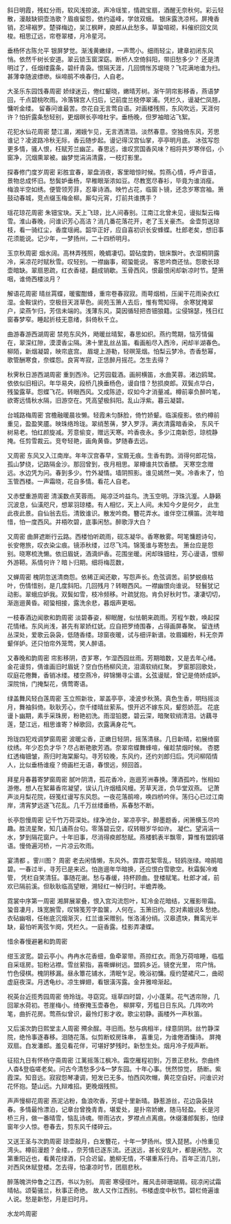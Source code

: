 <!-- { "loadSidebar": true } -->
斜日明霞，残虹分雨，软风浅掠波。声冷瑶笙，情疏宝扇，酒醒无奈秋何。彩云轻散，漫敲缺铜壶浩歌？眉痕留怨，依约遥峰，学敛双蛾。 银床露洗凉柯。屏掩香销，忍埽裀罗。楚驿梅边，吴江枫畔，庾郎从此愁多。草蛩喧砌，料催织回文凤梭。相思辽远，帘卷翠楼，月冷星河。

垂杨怀古陈允平
银屏梦觉。渐浅黄嫩绿，一声莺小。细雨轻尘，建章初闭东风悄。依然千树长安道。翠云锁玉窗深窈。断桥人空倚斜阳，带旧愁多少？ 还是清明过了，任烟缕露条，碧纤青袅。恨隔天涯，几回惆怅苏堤晓？飞花满地谁为扫。甚薄幸随波缥缈。纵啼鹃不唤春归，人自老。

大圣乐东园饯春周密
娇绿迷云，倦红颦晓，嫩晴芳树。渐午阴帘影移香，燕语梦回，千点碧桃吹雨。冷落锦宫人归后，记前度兰桡停翠浦。凭栏久，谩凝伫凤翘，慵听金缕。 留春问谁最苦。奈花自无言莺自语。对画楼残照，东风吹远，天涯何许？怕折露条愁轻别，更烟暝长亭啼杜宇。垂杨晚，但罗袖暗沾飞絮。

花犯水仙花周密
楚江湄，湘娥乍见，无言洒清泪。淡然春意。空独倚东风，芳思谁记？凌波路冷秋无际，香云随步起。谩记得汉宫仙掌，亭亭明月底。 冰弦写怨更多情，骚人恨，枉赋芳兰幽芷。春思远，谁叹赏国香风味？相将共岁寒伴侣，小窗净，沉烟熏翠被。幽梦觉涓涓清露，一枝灯影里。

探春修门度岁周密
彩胜宜春，翠盘消夜，客里暗惊时候。剪燕心情，呼卢音语，景物总成怀旧。愁鬓妒垂杨，早稚眼渐浓如豆。尽教宽尽春衫，毕竟为谁消瘦。 梅浪半空如绣。便管领芳菲，忍辜诗酒。映竹占花，临窗卜镜，还念岁寒宫袖。箫鼓动春城，竞点缀玉梅金柳。厮勾元宵，灯前共谁携手？

瑶花琼花周密
朱钿宝玦。天上飞琼，比人间春别。江南江北曾未见，谩拟梨云梅雪。淮山春晚，问谁识芳心高洁？消几番花落花开，老了玉关豪杰。 金壶剪送琼枝，看一骑红尘，香度瑶阙。韶华正好，应自喜初识长安蜂蝶。杜郎老矣，想旧事花须能说。记少年，一梦扬州，二十四桥明月。

玉京秋周密
烟水阔。高林弄残照，晚蜩凄切。碧砧度韵，银床飘叶。衣湿桐阴露冷，采凉花时赋秋雪。叹轻别。一襟幽事，砌蛩能说。 客思吟商还怯。怨歌长琼壶暗缺。翠扇恩疏，红衣香褪，翻成销歇。玉骨西风，恨最恨闲却新凉时节。楚箫咽，谁倚西楼淡月？

解语花周密
晴丝罥蝶，暖蜜酣蜂，重帘卷春寂寂。雨萼烟梢，压阑干花雨染衣红湿。金鞍误约，空极目天涯草色。阆苑玉箫人去后，惟有莺知得。 余寒犹掩翠户，梁燕乍归，芳信未端的。浅薄东风，莫因循轻把杏钿狼籍。尘侵锦瑟，残日红窗春梦窄。睡起折枝无意绪，斜倚秋千立。

曲游春游西湖周密
禁苑东风外，飏暖丝晴絮，春思如织。燕约莺期，恼芳情偏在，翠深红隙，漠漠香尘隔。沸十里乱丝丛笛。看画船尽入西泠，闲却半湖春色。 柳陌，新烟凝碧，映帘底宫。 眉堤上游勒，轻暝笼烟。怕梨云梦冷。杏香愁幂，歌管酬寒食，奈蝶怨。良宵岑寂，正恁醉月摇花。怎生去得？

秋霁秋日游西湖周密
重到西泠。记芳园载酒。画舸横笛，水曲芙蓉。渚边鸥鹭。依依似旧相识。年华易央，段桥几换垂杨色，谩自惜？愁损庾郎。双鬓点华白， 残蛩露草。怨蝶飞花。转眼西风。又成陈迹，叹如今才消量减。樽前辜负醉吟笔，欲寄远情秋水隔，旧游空在。凭高望极斜阳。乱山浮紫。暮云凝碧。

台城路梅周密
宫檐融暖晨妆懒。轻霞未匀酥脸，倚竹娇颦。临溪瘦影。依约樽前重见，盈盈笑靥。映珠络玲珑。翠绡葱蒨，梦入罗浮。满衣清露暗香染， 东风千树易老。怕红颜旋减。芳意偷变，赠远天寒。吟香夜永。多少江南新怨，琼梳静掩。任剪雪裁云。竞夸轻艳，画角黄昏。梦随春去远。

又周密
东风又入江南岸。年年汉宫春早，宝屑无痕。生香有韵。消得何郎花恼，孤山梦绕，记路隔金沙。那回曾到，夜月相思。翠樽谁共饮香醥。 天寒空念赠远。水边凭为问。春到多少。竹外凝情。墙阴照影。谁见嫣然一笑。冷香未了，怕玉管西楼。一声霜晓，花自多情。看花人自老。

又赤壁重游周密
清溪数点芙蓉雨。 飚凉泛吟益鸟。洗玉空明。浮珠沆瀣。人静籁沉波息，仙潢咫尺，想翠羽琼楼。有人相忆，天上人间。未知今夕是何夕， 此生此夜此景。自仙翁去后。清致谁识。散发吟商。簪花弄水。谁伴空江横笛。流年暗惜，怕一度西风。并梧吹碧，底事闲愁。醉歌浮大白？

又周密
曲屏遮断行云路。西楼怕听疏雨，砚冻凝华。香寒散雾。呵笔慵题诗句，长安倦旅，叹衣染尘痕。镜添秋缕，过尽飞鸿。锦笺谁与寄愁去。 箫台应是怨别。晓寒梳洗懒。依旧眉妩，酒滴炉香。花围坐暖。闲却珠钿柱，芳心谩语，恨柳外游鞯。系情何许？暗卜归期。细将梅蕊数，

又蝉周密
槐阴忽送清商怨。依稀正闻还歇，写怨声长。危弦调苦。前梦蜕痕枯叶，伤情惜别，是几度斜阳。几回残月？转眼西风。一襟幽恨向谁说。 轻鬟犹记动影。翠蛾应妒我。双鬓如雪，枝冷频移。叶疏犹抱。肯负好秋时节。凄凄切切，渐迤逦黄昏。砌蛩相接，露洗余悲，暮烟声更咽。

一枝春酒边闻歌和韵周密
淡碧春姿，柳眠醒，似怯朝来疏雨。芳程乍数，唤起探花情绪。东风尚浅，甚先有翠娇红妩。应自把罗绮围春，占得画屏春聚。 留连绣丛深处，爱歌云袅袅，低随香缕。琼窗夜暖，试与细评新谱。妆眉媚粉，料无奈弄颦佯妒。还只怕帘外笼莺，笑人醉语。

又春晚和韵周密
帘影移阴，杏芗寒，乍湿西园丝雨。芳期暗数，又是去年心绪。金花谩剪，倩谁画旧时眉妩？空白伤杨柳风流，泪滴软绡红聚。 罗窗那回歌处，叹庭花倦舞，香销冰缕。楼空燕冷，碎锦懒寻尘谱。幺弦谩赋，曾记是倚娇成妒。深院悄，门掩梨花，倩莺寄语。

绿盖舞风轻白莲周密
玉立照新妆，翠盖亭亭，凌波步秋漪。真色生香，明珰摇淡月，舞袖斜倚。耿耿芳心，奈千缕晴丝萦系。恨开迟不嫁东风，颦怨娇蕊。 花底谩卜幽期，素手采珠房，粉艳初洗。雨湿铅腮，碧云深，暗聚软绡清泪。访藕寻莲，楚江远，相思谁寄？棹歌回，衣露满身花气。

玲珑四犯戏调梦窗周密
波暖尘香，正嫩日轻阴，摇荡清昼。几日新晴，初展绮窗纹绣。年少忍负才华？尽占断艳歌芳酒。奈翠帘蝶舞蜂喧，催趁禁烟时候。 杏腮红透梅钿皱，燕归时海棠厮勾。寻芳较晚，东风约，还约刘郎归后。凭问柳陌情人，比似垂杨谁瘦？倚画栏无语，春恨远，频回首。

拜星月春暮寄梦窗周密
腻叶阴清，孤花香冷，迤逦芳洲春换。薄酒孤吟，怅相如游倦。想人在絮幕香帘凝望，误认几许烟樯风幔。芳草天涯，负华堂双燕。 记萧声淡月梨花院，砑笺红谩写东风怨。一夜花落鹃啼，唤四桥吟伴。荡归心已过江南岸，清宵梦远逐飞花乱。几千万丝缕垂杨，系春愁不断。

长亭怨慢周密
记千竹万荷深处。绿净池台，翠凉亭宇。醉墨题香，闲箫横玉尽吟趣。胜流星聚，知几诵燕台句。零落碧云空，叹转眼岁华如许。 凝伫。望涓涓一水，梦到隔花窗户。十年旧事，尽消得瘐郎愁赋。燕楼鹤表半飘零，算惟有盟鸥堪语。慢倚遍河桥，一片凉云吹雨。

宴清都
。霅川图？ 周密
老去闲情懒，东风外。霏霏花絮零乱，轻鸥涨绿。啼鹃暗碧。一春过半，寻芳已是来迟。怕迤逦年华暗换，还应恨白雪歌空。秋霜鬓冷难管， 凭栏自笑清狂。事随花谢。愁与春缓，持杯顾曲。登楼赋笔。杜郎才减，前欢已隔前溪。但耿耿临高望眼，溯轻红一棹归时。半蟾弄晚。

霓裳中序第一周密
湘屏展翠叠，恨入宫沟流怨叶，缸冷金花暗结，又雁影带霜。蛩音凄月，珠宽腕雪，叹锦笺芳字盈箧，人何在。玉箫旧约。忍对素娥说& 愁绝。衣砧幽咽，任帐底沉烟渐灭，红兰谁采赠别。怅洛浦分绡。汉皋遗玦，舞鸾光半缺，最怕听离弦乍阕，凭栏久。一庭香露。桂影弄凄蝶。

惜余春慢避暑和韵周密

绀玉波宽。碧云亭小。冉冉水花香细，鱼牵翠带。燕掠红衣。雨急万荷喧睡，临槛自采瑶房。铅粉沾襟。雪丝萦指，喜嘶蝉树远。盟鸥乡近。镜奁光里， 帘户悄。竹色侵棋。槐阴移漏。昼永簟花铺水，清眠乍足。晚浴初慵。瘦约楚裙尺二，曲砌虚庭夜深。月透龟纱。凉生蝉翅，看银潢泻露。金井雅啼渐起。

祝英台近揽秀园周密
倚玲珑。寻窈窕。瑶草四时碧，小小蓬莱。花气透帘隙，几回翠水荷初。苍崖梅小。绮寮掩玉壶春色， 柳屏窄，芳槛日日东风。几阵吹吟笔，曲折花房。莺燕似曾识，最怜灯影才收。歌尘初静。画楼外一声秋笛。

又后溪次韵日熙堂主人周密
殢余酲。寻旧雨。愁与病相半，绿意阴阴。丝竹静深院，绝怜事逐春移。泪随花落。似剪断蛟房珠串， 喜重见，为谁倦酒慵诗。 屏掩双扇。白发潘郎。羞见看花伴，可堪好梦残时。新愁生处。烟月冷子规声断。

征招九日有怀杨守斋周密
江蓠摇落江枫冷。霜空雁程初到，万景正悲秋。奈曲终人杳&登临嗟老矣。问古今清愁多少&一梦东园。十年心事。恍然惊觉， 肠断。紫霞深。知音远。寂寂怨琴凄调，短发已无多。怕西风吹帽，黄花空自好。问谁识对花怀抱。楚山远。九辩难招。更晚烟残照。

声声慢柳花周密
燕泥沾粉，鱼浪吹香，芳堤十里新晴。静惹游丝，花边袅袅扶春。多情最怜漂泊，记章台曾挽青青。堪爱处，是扑帘娇嫩，随马轻盈。 长是河桥三月，做一番晴雪，恼乱诗魂。带雨沾衣，罗襟点点离痕。休缀潘郎鬓影，怕绿窗年少人惊。卷春去，剪东风千缕碎云。

又送王圣与次韵周密
琼壶敲月，白发簪花，十年一梦扬州。恨入琵琶。小怜重见湾头。樽前漫题？金缕。，奈芳情已逐东流。还送远，甚长安乱叶，都是闲愁。 次第重阳近也，看黄花绿酒，只合迟留。脆柳无情，不堪重系行舟。百年正消几别，对西风休赋登楼。怎去得，怕凄凉时节，团扇悲秋。

醉落魄洪仲鲁之江西，书以为别。 周密
寒侵径叶。雁风击碎珊瑚屑。砚凉闲试霜晴帖。颂菊骚兰，秋事正奇绝。 故人又作江西别。书楼虚度中秋节。碧栏倚遍谁人说。愁是新愁，月是旧时月。

水龙吟周密
